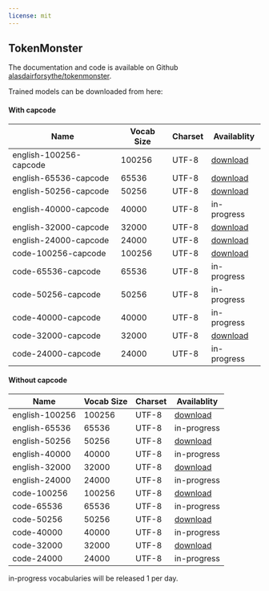 ```yaml
---
license: mit
---
```

## TokenMonster

The documentation and code is available on Github [alasdairforsythe/tokenmonster](https://github.com/alasdairforsythe/tokenmonster).

Trained models can be downloaded from here:

#### With capcode
| Name                    | Vocab Size | Charset | Availablity
|-------------------------|------------|-------|--------------
| english-100256-capcode  | 100256     | UTF-8 | [download](https://huggingface.co/alasdairforsythe/tokenmonster/resolve/main/english-100256-capcode.vocab)
| english-65536-capcode   | 65536      | UTF-8 | [download](https://huggingface.co/alasdairforsythe/tokenmonster/resolve/main/english-65536-capcode.vocab)
| english-50256-capcode   | 50256      | UTF-8 | [download](https://huggingface.co/alasdairforsythe/tokenmonster/resolve/main/english-50256-capcode.vocab)
| english-40000-capcode   | 40000      | UTF-8 | in-progress
| english-32000-capcode   | 32000      | UTF-8 | [download](https://huggingface.co/alasdairforsythe/tokenmonster/resolve/main/english-32000-capcode.vocab)
| english-24000-capcode   | 24000      | UTF-8 | [download](https://huggingface.co/alasdairforsythe/tokenmonster/resolve/main/english-24000-capcode.vocab)
| code-100256-capcode     | 100256     | UTF-8 | [download](https://huggingface.co/alasdairforsythe/tokenmonster/resolve/main/code-100256-capcode.vocab)
| code-65536-capcode      | 65536      | UTF-8 | in-progress
| code-50256-capcode      | 50256      | UTF-8 | in-progress
| code-40000-capcode      | 40000      | UTF-8 | in-progress
| code-32000-capcode      | 32000      | UTF-8 | [download](https://huggingface.co/alasdairforsythe/tokenmonster/resolve/main/code-32000-capcode.vocab)
| code-24000-capcode      | 24000      | UTF-8 | in-progress

#### Without capcode
| Name            | Vocab Size | Charset | Availablity
|-----------------|------------|--------|-------------
| english-100256  | 100256     | UTF-8 | [download](https://huggingface.co/alasdairforsythe/tokenmonster/resolve/main/english-100256.vocab)
| english-65536   | 65536      | UTF-8 | in-progress
| english-50256   | 50256      | UTF-8 | [download](https://huggingface.co/alasdairforsythe/tokenmonster/resolve/main/english-50256.vocab)
| english-40000   | 40000      | UTF-8 | in-progress
| english-32000   | 32000      | UTF-8 | [download](https://huggingface.co/alasdairforsythe/tokenmonster/resolve/main/english-32000.vocab)
| english-24000   | 24000      | UTF-8 | in-progress
| code-100256     | 100256     | UTF-8 | [download](https://huggingface.co/alasdairforsythe/tokenmonster/resolve/main/code-100256.vocab)
| code-65536      | 65536      | UTF-8 | in-progress
| code-50256      | 50256      | UTF-8 | [download](https://huggingface.co/alasdairforsythe/tokenmonster/resolve/main/code-50256.vocab)
| code-40000      | 40000      | UTF-8 | in-progress
| code-32000      | 32000      | UTF-8 | [download](https://huggingface.co/alasdairforsythe/tokenmonster/resolve/main/code-32000.vocab)
| code-24000      | 24000      | UTF-8 | in-progress

in-progress vocabularies will be released 1 per day.